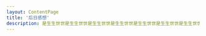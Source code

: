 ```yaml
---
layout: ContentPage
title: '后日感想'
description: 是生生世世是生生世世是生生世世是生生世世是生生世世是生生世世是生生世世是生生世世是生生世世是生生世世是生生世世是生生世世是生生世世是生生世世是生生世世是生生世世是生生世世是生生世世是生生世世是生生世世是生生世世是生生世世是生生世世是生生世世是生生世世是生生世世是生生世世是生生世世是生生世世是生生世世是生生世世是生生世世是生生世世是生生世世是生生世世是生生世世是生生世世是生生世世是生生世世是生生世世是生生世世是生生世世是生生世世是生生世世是生生世世是生生世世是生生世世是生生世世是生生世世是生生世世
---
```

